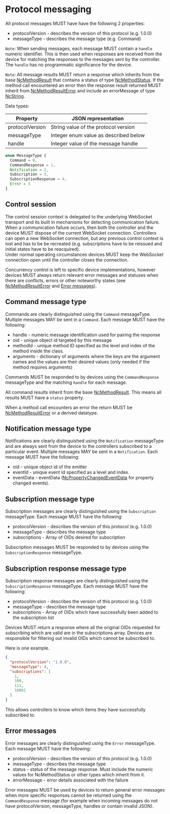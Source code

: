 # Protocol messaging

All protocol messages MUST have have the following 2 properties:

* protocolVersion - describes the version of this protocol (e.g. 1.0.0)
* messageType - describes the message type (e.g. Command)

`Note`: When sending messages, each message MUST contain a `handle` numeric identifier. This is then used when responses are received from the device for matching the responses to the messages sent by the controller. The `handle` has no programmatic significance for the device.

`Note`: All message results MUST return a response which inherits from the base [NcMethodResult](https://specs.amwa.tv/ms-05-02/branches/v1.0-dev/docs/Framework.html#ncmethodresult) that contains a status of type [NcMethodStatus](https://specs.amwa.tv/ms-05-02/branches/v1.0-dev/docs/Framework.html#ncmethodstatus). If the method call encountered an error then the response result returned MUST inherit from [NcMethodResultError](https://specs.amwa.tv/ms-05-02/branches/v1.0-dev/docs/Framework.html#ncmethodresulterror) and include an errorMessage of type [NcString](https://specs.amwa.tv/ms-05-02/branches/v1.0-dev/docs/Framework.html#primitives).

Data types:

| Property                   | JSON representation                       |
| -------------------------- | ----------------------------------------- |
| protocolVersion            | String value of the protocol version      |
| messageType                | Integer enum value as described below     |
| handle                     | Integer value of the message handle       |

```typescript
enum MessageType {
  Command = 0,
  CommandResponse = 1,
  Notification = 2,
  Subscription = 3,
  SubscriptionResponse = 4,
  Error = 5
}
```

## Control session

The control session context is delegated to the underlying WebSocket transport and its built in mechanisms for detecting communication failure.
When a communication failure occurs, then both the controller and the device MUST dispose of the current WebSocket connection. Controllers can open a new WebSocket connection, but any previous control context is lost and has to be be recreated (e.g. subscriptions have to be reissued and initial states have to be reacquired).  
Under normal operating circumstances devices MUST keep the WebSocket connection open until the controller closes the connection.

Concurrency control is left to specific device implementations, however devices MUST always return relevant error messages and statuses when there are conflicts, errors or other noteworthy states (see [NcMethodResultError](https://specs.amwa.tv/ms-05-02/branches/v1.0-dev/docs/Framework.html#ncmethodresulterror) and [Error messages](#error-messages)).

## Command message type

Commands are clearly distinguished using the `Command` messageType.
Multiple messages MAY be sent in a `Command`.
Each message MUST have the following:

* handle - numeric message identification used for pairing the response
* oid - unique object id targeted by this message
* methodId - unique method ID specified as the level and index of the method inside the class.
* arguments - dictionary of arguments where the keys are the argument names and the values are their desired values (only needed if the method requires arguments)

Commands MUST be responded to by devices using the `CommandResponse` messageType and the matching `handle` for each message.

All command results inherit from the base [NcMethodResult](https://specs.amwa.tv/ms-05-02/branches/v1.0-dev/docs/Framework.html#ncmethodresult). This means all results MUST have a `status` property.

When a method call encounters an error the return MUST be [NcMethodResultError](https://specs.amwa.tv/ms-05-02/branches/v1.0-dev/docs/Framework.html#ncmethodresulterror) or a derived datatype.

## Notification message type

Notifications are clearly distinguished using the `Notification` messageType and are always sent from the device to the controllers subscribed to a particular event.
Multiple messages MAY be sent in a `Notification`.
Each message MUST have the following:

* oid - unique object id of the emitter
* eventId - unique event Id specified as a level and index.
* eventData - eventData ([NcPropertyChangedEventData](https://specs.amwa.tv/ms-05-02/branches/v1.0-dev/docs/Framework.html#ncpropertychangedeventdata) for property changed events).

## Subscription message type

Subscription messages are clearly distinguished using the `Subscription` messageType.
Each message MUST have the following:

* protocolVersion - describes the version of this protocol (e.g. 1.0.0)
* messageType - describes the message type
* subscriptions - Array of OIDs desired for subscription

Subscription messages MUST be responded to by devices using the `SubscriptionResponse` messageType.

## Subscription response message type

Subscription response messages are clearly distinguished using the `SubscriptionResponse` messageType.
Each message MUST have the following:

* protocolVersion - describes the version of this protocol (e.g. 1.0.0)
* messageType - describes the message type
* subscriptions - Array of OIDs which have successfully been added to the subscription list

Devices MUST return a response where all the original OIDs requested for subscribing which are valid are in the subscriptions array. Devices are responsible for filtering out invalid OIDs which cannot be subscribed to.

Here is one example.

```json
{
  "protocolVersion": "1.0.0",
  "messageType": 4,
  "subscriptions": [
    1,
    100,
    111,
    10001
  ]
}
```

This allows controllers to know which items they have successfully subscribed to.

## Error messages

Error messages are clearly distinguished using the `Error` messageType.
Each message MUST have the following:

* protocolVersion - describes the version of this protocol (e.g. 1.0.0)
* messageType - describes the message type
* status - status of the message response. Must include the numeric values for NcMethodStatus or other types which inherit from it.
* errorMessage - error details associated with the failure

Error messages MUST be used by devices to return general error messages when more specific responses cannot be returned using the `CommandResponse` message (for example when incoming messages do not have protocolVersion, messageType, handles or contain invalid JSON).
